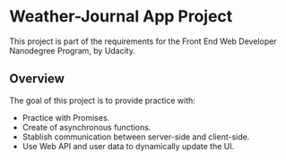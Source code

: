 # Weather-Journal App Project

This project is part of the requirements for the Front End Web Developer Nanodegree Program, by Udacity.

## Overview

The goal of this project is to provide practice with:

- Practice with Promises.
- Create of asynchronous functions.
- Stablish communication between server-side and client-side.
- Use Web API and user data to dynamically update the UI.
